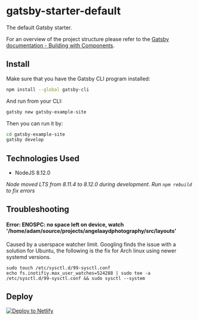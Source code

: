 # gatsby-starter-default
The default Gatsby starter.

For an overview of the project structure please refer to the [Gatsby documentation - Building with Components](https://www.gatsbyjs.org/docs/building-with-components/).

## Install

Make sure that you have the Gatsby CLI program installed:
```sh
npm install --global gatsby-cli
```

And run from your CLI:
```sh
gatsby new gatsby-example-site
```

Then you can run it by:
```sh
cd gatsby-example-site
gatsby develop
```

## Technologies Used
* NodeJS 8.12.0

*_Node moved LTS from 8.11.4 to 8.12.0 during development.  Run `npm rebuild` to fix errors_*

## Troubleshooting

#### Error: ENOSPC: no space left on device, watch '/home/adam/source/projects/angelaaydphotography/src/layouts'

Caused by a userspace watcher limit.  Googling finds the issue with a solution for Ubuntu, the following is the fix for Arch linux using newer systemd versions.

```
sudo touch /etc/sysctl.d/99-sysctl.conf
echo fs.inotifiy.max_user_watches=524288 | sudo tee -a /etc/sysctl.d/99-sysctl.conf && sudo sysctl --system
```

## Deploy

[![Deploy to Netlify](https://www.netlify.com/img/deploy/button.svg)](https://app.netlify.com/start/deploy?repository=https://github.com/gatsbyjs/gatsby-starter-default)
